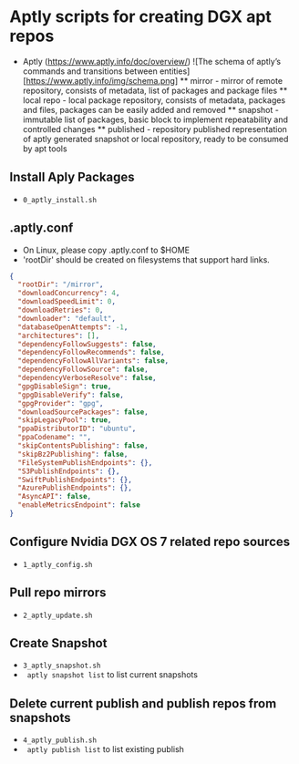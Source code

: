 # Aptly scripts for creating DGX apt repos
* Aptly (https://www.aptly.info/doc/overview/)
![The schema of aptly’s commands and transitions between entities][https://www.aptly.info/img/schema.png]
** mirror - mirror of remote repository, consists of metadata, list of packages and package files
** local repo - local package repository, consists of metadata, packages and files, packages can be easily added and removed
** snapshot - immutable list of packages, basic block to implement repeatability and controlled changes
** published - repository published representation of aptly generated snapshot or local repository, ready to be consumed by apt tools

## Install Aply Packages
* ```0_aptly_install.sh```

## .aptly.conf
* On Linux, please copy .aptly.conf to $HOME  
* 'rootDir' should be created on filesystems that support hard links.
``` json
{
  "rootDir": "/mirror",
  "downloadConcurrency": 4,
  "downloadSpeedLimit": 0,
  "downloadRetries": 0,
  "downloader": "default",
  "databaseOpenAttempts": -1,
  "architectures": [],
  "dependencyFollowSuggests": false,
  "dependencyFollowRecommends": false,
  "dependencyFollowAllVariants": false,
  "dependencyFollowSource": false,
  "dependencyVerboseResolve": false,
  "gpgDisableSign": true,
  "gpgDisableVerify": false,
  "gpgProvider": "gpg",
  "downloadSourcePackages": false,
  "skipLegacyPool": true,
  "ppaDistributorID": "ubuntu",
  "ppaCodename": "",
  "skipContentsPublishing": false,
  "skipBz2Publishing": false,
  "FileSystemPublishEndpoints": {},
  "S3PublishEndpoints": {},
  "SwiftPublishEndpoints": {},
  "AzurePublishEndpoints": {},
  "AsyncAPI": false,
  "enableMetricsEndpoint": false
}
```
## Configure Nvidia DGX OS 7 related repo sources
* ```1_aptly_config.sh```

## Pull repo mirrors 
* ```2_aptly_update.sh``` 

## Create Snapshot
* ```3_aptly_snapshot.sh```
* ``` aptly snapshot list``` to list current snapshots

## Delete current publish and publish repos from snapshots
* ```4_aptly_publish.sh```
* ``` aptly publish list``` to list existing publish
